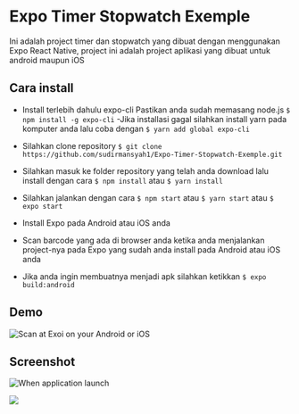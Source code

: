 # Expo Timer Stopwatch Exemple
Ini adalah project timer dan stopwatch yang dibuat dengan menggunakan Expo React Native, project ini adalah project aplikasi yang dibuat untuk android maupun iOS 

## Cara install
- Install terlebih dahulu expo-cli
Pastikan anda sudah memasang node.js
`$ npm install -g expo-cli`
-Jika installasi gagal silahkan install yarn pada komputer anda lalu coba dengan
`$ yarn add global expo-cli`
 
- Silahkan clone repository
`$ git clone https://github.com/sudirmansyah1/Expo-Timer-Stopwatch-Exemple.git`
 
- Silahkan masuk ke folder repository yang telah anda download lalu install dengan cara
`$ npm install` atau `$ yarn install`
 
- Silahkan jalankan dengan cara
`$ npm start` atau `$ yarn start` atau `$ expo start`

- Install Expo pada Android atau iOS anda

- Scan barcode yang ada di browser anda ketika anda menjalankan project-nya pada Expo yang sudah anda install pada Android atau iOS anda

- Jika anda ingin membuatnya menjadi apk silahkan ketikkan
`$ expo build:android`


## Demo
![Scan at Exoi on your Android or iOS](https://i.postimg.cc/gkG26LcD/download.png "Scan at Exoi on your Android or iOS")


## Screenshot
![When application launch](https://i.postimg.cc/fbzPcZt1/Screenshot-1568510523.png "When application launch")

![](https://i.postimg.cc/jjMFv9y2/Screenshot-1568510529.png)

